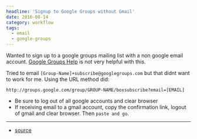```yaml
---
headline: 'Signup to Google Groups without Gmail'
date: 2016-08-14
category: workflow
tags:
  - email
  - google-groups
---
```


Wanted to sign up to a google groups mailing list with a non google email account. [Google Groups Help] is not very helpful with this.

Tried to email `[Group-Name]+subscribe@googlegroups.com` but that didnt want to work for me. Using the URL method did:

```
http://groups.google.com/group/GROUP-NAME/boxsubscribe?email=[EMAIL]
```

- Be sure to log out of all google accounts and clear browser
- If receiving email to a gmail account, copy the confirmation link, logout of gmail and clear browser. Then `paste and go`.

---
- [source](http://webapps.stackexchange.com/a/13510)

[Google Groups Help]: https://support.google.com/groups#topic=9216